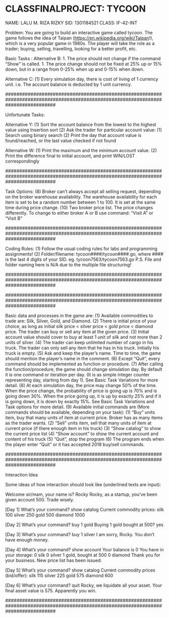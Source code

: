 # CLASSFINALPROJECT: TYCOON
NAME: LALU M. RIZA RIZKY
SID: 1301184521
CLASS: IF-42-INT

Problem:
You are going to build an interactive game called tycoon. The game follows the idea of Taipan (https://en.wikipedia.org/wiki/Taipan!), which is a very popular game in 1980s. The player will take the role as a trader; buying, selling, travelling, looking for a better profit, etc.

Basic Tasks :
	Alternative B:
	1. The price should not change if the command “Show” is called.
	1. The price change should not be fixed at 25% up or 15% down, but in a range from 0-25% when up and 0-15% when down.

Alternative C:
(1) Every simulation day, there is cost of living of 1 currency unit. i.e. The account balance is deducted by 1 unit currency.

##################################################################################################################################

Unfortunate Tasks:

Alternative Y:
(1) Sort the account balance from the lowest to the highest value using Insertion sort
(2) Ask the trader for particular account value:
	(1) Search using binary search
	(2) Print the day that account value is found/reached, or the last value checked if not found

Alternative W:
(1) Print the maximum and the minimum account value.
(2) Print the difference final to initial account, and print WIN/LOST correspondingly

##################################################################################################################################

Task Options:
(8) Broker can’t always accept all selling request, depending on the broker warehouse availability. The warehouse availability for each item is set to be a random number between 1 to 100. It is set at the same time during price change.
(10)	Two broker price list. The price changes differently. To change to either broker A or B use command: “Visit A” or “Visit B”
	
##################################################################################################################################

Coding Rules:
(1) Follow the usual coding rules for labs and programming assignments!
(2) Folder/filename: tycoon####/tycoon####.go, where #### is the last 4 digits of your SID. eg. tycoon7563/tycoon7563.go
P.S. File and folder naming here is N/A due to the multiple file structuring!

##################################################################################################################################



##################################################################################################################################

Basic data and processes in the game are:
(1) Available commodities to trade are: Silk, Silver, Gold, and Diamond.
(2) There is initial price of your choice, as long as initial silk price < silver price < gold price < diamond price. The trader can buy or sell any item at the given price.
(3) Initial account value should cover to buy at least 1 unit of silk and not more than 2 units of silver.
(4) The trader can keep unlimited number of cargo in his truck. The trader can only sell any item that he has in his truck. Initially his truck is empty.
(5) Ask and keep the player’s name. Time to time, the game should mention the player’s name in the comment.
(6) Except “Quit”, every command should be implemented as function or procedure.
(7) After calling the function/procedure, the game should change simulation day. By default it is one command or iteration per day. (It is as simple integer counter representing day, starting from day 1). See Basic Task Variations for more detail.
(8) At each simulation day, the price may change 50% of the time. When the price change, the probability of price is going up is 70% and is going down 30%. When the price going up, it is up by exactly 25% and if it is going down, it is down by exactly 15%. See Basic Task Variations and Task options for more detail.
(9) Available initial commands are (More commands should be available, depending on your task):
	(1) “Buy” units item, buy that many units of item at current price. Broker has as many items as the trader wants. 
	(2) “Sell” units item, sell that many units of item at current price (if there enough item in his truck)
	(3) “Show catalog” to show the current price list
	(4) “Show account” to show the current account and content of his truck
	(5) “Quit”, stop the program
	(6) The program ends when the player enter “Quit” or it has accepted 2018 buy/sell commands.
	
##################################################################################################################################		

Interaction Idea

Some ideas of how interaction should look like (underlined texts are input):

Welcome sir/mam, your name is? Rocky
Rocky, as a startup, you’ve been given account 500. Trade wisely.

[Day 1] What’s your command? show catalog
Current commodity prices:
silk 100
silver 250
gold 500
diamond 1000

[Day 2] What’s your command? buy 1 gold
Buying 1 gold bought at 500? yes

[Day 3] What’s your command? buy 1 silver
I am sorry, Rocky. You don’t have enough money.

[Day 4] What’s your command? show account
Your balance is 0
You have in your storage:
0 silk
0 silver
1 gold, bought at 500
0 diamond
Thank you for your business. New price list has been issued.

[Day 5]	What’s your command? show catalog
Current commodity prices (bid/offer):
silk 115
silver 225
gold 575
diamond 600

[Day 6]	What’s your command? quit
Rocky, we liquidate all your asset.
Your final asset value is 575.
Apparently you win. 

##################################################################################################################################
